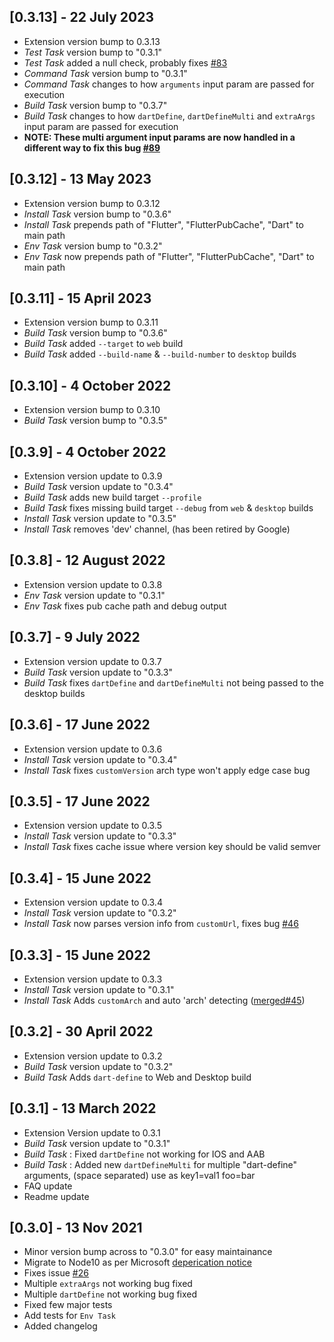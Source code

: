 ## [0.3.13] - 22 July 2023
- Extension version bump to 0.3.13
- *Test Task* version bump to "0.3.1"
- *Test Task* added a null check, probably fixes [#83](https://github.com/hey24sheep/azure-flutter-tasks/issues/83)
- *Command Task* version bump to "0.3.1"
- *Command Task* changes to how `arguments` input param are passed for execution
- *Build Task* version bump to "0.3.7"
- *Build Task* changes to how `dartDefine`, `dartDefineMulti` and `extraArgs` input param are passed for execution
- **NOTE: These multi argument input params are now handled in a different way to fix this bug [#89](https://github.com/hey24sheep/azure-flutter-tasks/issues/89)**

## [0.3.12] - 13 May 2023
- Extension version bump to 0.3.12
- *Install Task* version bump to "0.3.6"
- *Install Task* prepends path of "Flutter", "FlutterPubCache", "Dart" to main path 
- *Env Task* version bump to "0.3.2"
- *Env Task* now prepends path of "Flutter", "FlutterPubCache", "Dart" to main path 

## [0.3.11] - 15 April 2023
- Extension version bump to 0.3.11
- *Build Task* version bump to "0.3.6"
- *Build Task* added `--target` to `web` build
- *Build Task* added `--build-name` & `--build-number` to `desktop` builds

## [0.3.10] - 4 October 2022
- Extension version bump to 0.3.10
- *Build Task* version bump to "0.3.5"

## [0.3.9] - 4 October 2022
- Extension version update to 0.3.9
- *Build Task* version update to "0.3.4"
- *Build Task* adds new build target `--profile`
- *Build Task* fixes missing build target `--debug` from `web` & `desktop` builds
- *Install Task* version update to "0.3.5"
- *Install Task* removes 'dev' channel, (has been retired by Google)

## [0.3.8] - 12 August 2022
- Extension version update to 0.3.8
- *Env Task* version update to "0.3.1"
- *Env Task* fixes pub cache path and debug output

## [0.3.7] - 9 July 2022
- Extension version update to 0.3.7
- *Build Task* version update to "0.3.3"
- *Build Task* fixes `dartDefine` and `dartDefineMulti` not being passed to the desktop builds

## [0.3.6] - 17 June 2022
- Extension version update to 0.3.6
- *Install Task* version update to "0.3.4"
- *Install Task* fixes `customVersion` arch type won't apply edge case bug

## [0.3.5] - 17 June 2022
- Extension version update to 0.3.5
- *Install Task* version update to "0.3.3"
- *Install Task* fixes cache issue where version key should be valid semver

## [0.3.4] - 15 June 2022
- Extension version update to 0.3.4
- *Install Task* version update to "0.3.2"
- *Install Task* now parses version info from `customUrl`, fixes bug [#46](https://github.com/hey24sheep/azure-flutter-tasks/issues/46)

## [0.3.3] - 15 June 2022
- Extension version update to 0.3.3
- *Install Task* version update to "0.3.1"
- *Install Task* Adds `customArch` and auto 'arch' detecting ([merged#45](https://github.com/hey24sheep/azure-flutter-tasks/pull/45))

## [0.3.2] - 30 April 2022
- Extension version update to 0.3.2
- *Build Task* version update to "0.3.2"
- *Build Task* Adds `dart-define` to Web and Desktop build

## [0.3.1] - 13 March 2022
- Extension Version update to 0.3.1
- *Build Task* version update to "0.3.1"
- *Build Task* : Fixed `dartDefine` not working for IOS and AAB
- *Build Task* : Added new `dartDefineMulti` for multiple "dart-define" arguments, (space separated) use as key1=val1 foo=bar
- FAQ update
- Readme update

## [0.3.0] - 13 Nov 2021 
- Minor version bump across to "0.3.0" for easy maintainance
- Migrate to Node10 as per Microsoft [deperication notice](https://aka.ms/migrateTaskNode10)
- Fixes issue [#26](https://github.com/hey24sheep/azure-flutter-tasks/issues/26)
- Multiple `extraArgs` not working bug fixed
- Multiple `dartDefine` not working bug fixed
- Fixed few major tests
- Add tests for `Env Task`
- Added changelog